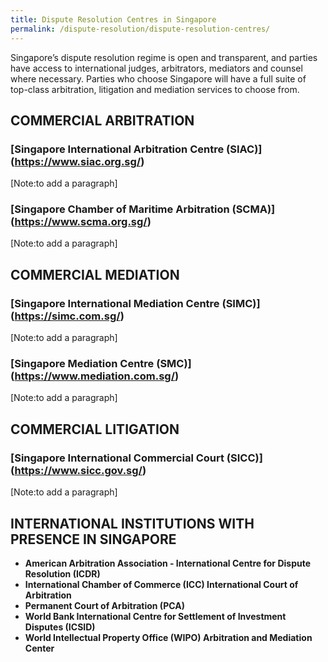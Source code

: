 ```yaml
---
title: Dispute Resolution Centres in Singapore
permalink: /dispute-resolution/dispute-resolution-centres/
---
```


Singapore’s dispute resolution regime is open and transparent, and parties have access to international judges, arbitrators, mediators and counsel where necessary. Parties who choose Singapore will have a full suite of top-class arbitration, litigation and mediation services to choose from.

## COMMERCIAL ARBITRATION 

### [Singapore International Arbitration Centre (SIAC)] (https://www.siac.org.sg/)
[Note:to add a paragraph]

### [Singapore Chamber of Maritime Arbitration (SCMA)] (https://www.scma.org.sg/)
[Note:to add a paragraph]

## COMMERCIAL MEDIATION 

### [Singapore International Mediation Centre (SIMC)] (https://simc.com.sg/)
[Note:to add a paragraph]

### [Singapore Mediation Centre (SMC)] (https://www.mediation.com.sg/)
[Note:to add a paragraph]

## COMMERCIAL LITIGATION 

### [Singapore International Commercial Court (SICC)] (https://www.sicc.gov.sg/)
[Note:to add a paragraph]


## INTERNATIONAL INSTITUTIONS WITH PRESENCE IN SINGAPORE

- **American Arbitration Association - International Centre for Dispute Resolution (ICDR)**
- **International Chamber of Commerce (ICC) International Court of Arbitration**
- **Permanent Court of Arbitration (PCA)**
- **World Bank International Centre for Settlement of Investment Disputes (ICSID)**
- **World Intellectual Property Office (WIPO) Arbitration and Mediation Center**




